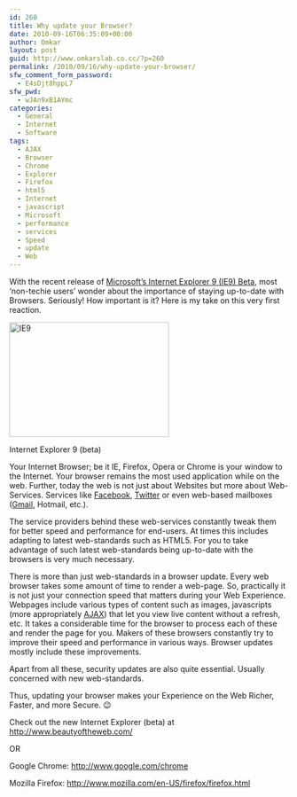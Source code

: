 ```yaml
---
id: 260
title: Why update your Browser?
date: 2010-09-16T06:35:09+00:00
author: Omkar
layout: post
guid: http://www.omkarslab.co.cc/?p=260
permalink: /2010/09/16/why-update-your-browser/
sfw_comment_form_password:
  - E4sDjt8hppL7
sfw_pwd:
  - wJAn9xB1AYmc
categories:
  - General
  - Internet
  - Software
tags:
  - AJAX
  - Browser
  - Chrome
  - Explorer
  - Firefox
  - html5
  - Internet
  - javascript
  - Microsoft
  - performance
  - services
  - Speed
  - update
  - Web
---
```

With the recent release of <a href="http://www.beautyoftheweb.com/" target="_blank">Microsoft&#8217;s Internet Explorer 9 (IE9) Beta</a>, most &#8216;non-techie users&#8217; wonder about the importance of staying up-to-date with Browsers. Seriously! How important is it? Here is my take on this very first reaction.

<div style="width: 298px" class="wp-caption aligncenter">
  <img title="IE9" src="http://lh6.ggpht.com/_Tf3uLIahhCQ/TJG4stZeUbI/AAAAAAAAAtg/XX5ItOFxvX4/s288/ie9.jpg" alt="IE9" width="288" height="207" />
  
  <p class="wp-caption-text">
    Internet Explorer 9 (beta)
  </p>
</div>

Your Internet Browser; be it IE, Firefox, Opera or Chrome is your window to the Internet. Your browser remains the most used application while on the web. Further, today the web is not just about Websites but more about Web-Services. Services like <a href="http://omkarslab.co.cc/tag/facebook" target="_blank">Facebook</a>, <a href="http://omkarslab.co.cc/tag/twitter" target="_blank">Twitter</a> or even web-based mailboxes (<a href="http://omkarslab.co.cc/tag/gmail" target="_blank">Gmail</a>, Hotmail, etc.).

The service providers behind these web-services constantly tweak them for better speed and performance for end-users. At times this includes adapting to latest web-standards such as HTML5. For you to take advantage of such latest web-standards being up-to-date with the browsers is very much necessary.

There is more than just web-standards in a browser update. Every web browser takes some amount of time to render a web-page. So, practically it is not just your connection speed that matters during your Web Experience. Webpages include various types of content such as images, javascripts (more appropriately <a href="http://wikipedia.org/wiki/AJAX" target="_blank">AJAX</a>) that let you view live content without a refresh, etc. It takes a considerable time for the browser to process each of these and render the page for you. Makers of these browsers constantly try to improve their speed and performance in various ways. Browser updates mostly include these improvements.

Apart from all these, security updates are also quite essential. Usually concerned with new web-standards.

Thus, updating your browser makes your Experience on the Web Richer, Faster, and more Secure. 😉

Check out the new Internet Explorer (beta) at <a href="http://www.beautyoftheweb.com/" target="_blank">http://www.beautyoftheweb.com/</a>

OR
  
Google Chrome: <a href="http://www.google.com/chrome" target="_blank">http://www.google.com/chrome</a>
  
Mozilla Firefox: <a href="http://www.mozilla.com/en-US/firefox/firefox.html" target="_blank">http://www.mozilla.com/en-US/firefox/firefox.html</a>